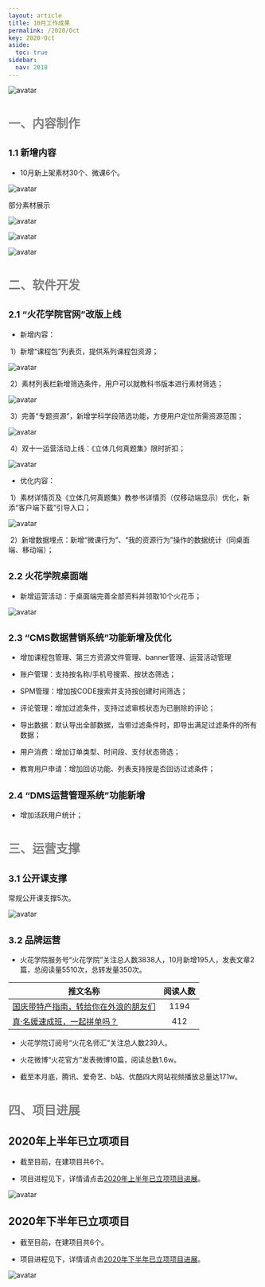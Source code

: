 ```yaml
---
layout: article
title: 10月工作成果
permalink: /2020/Oct
key: 2020-Oct
aside:
  toc: true
sidebar:
  nav: 2018
---
```



<bro/><bro/>

![avatar](images/20201001.png)

# <font size="5" color="gray">一、内容制作</font>

## <font size="4" >1.1 新增内容</font>

- 10月新上架素材30个、微课6个。

![avatar](images/20201002.png)

部分素材展示

![avatar](images/20201003.png)

![avatar](images/20201004.png)

![avatar](images/20201005.png)

# <font size="5" color="gray">二、软件开发</font>

## <font size="4" >2.1 “火花学院官网”改版上线</font>

- 新增内容：

&nbsp;1）新增“课程包”列表页，提供系列课程包资源；

![avatar](images/20201006.png)

&nbsp;2）素材列表栏新增筛选条件，用户可以就教科书版本进行素材筛选；

![avatar](images/20201007.png)

&nbsp;3）完善“专题资源”，新增学科学段筛选功能，方便用户定位所需资源范围；

![avatar](images/20201009.png)

&nbsp;4）双十一运营活动上线：《立体几何真题集》限时折扣；

![avatar](images/202010010.png)

- 优化内容：

&nbsp;1）素材详情页及《立体几何真题集》教参书详情页（仅移动端显示）优化，新添“客户端下载”引导入口；

![avatar](images/202010008.png)

&nbsp;2）新增数据埋点：新增“微课行为”、“我的资源行为”操作的数据统计（同桌面端、移动端）；

## <font size="4" >2.2 火花学院桌面端</font>

- 新增运营活动：于桌面端完善全部资料并领取10个火花币；

![avatar](images/20201012.png)

## <font size="4" >2.3 “CMS数据营销系统”功能新增及优化</font>

- 增加课程包管理、第三方资源文件管理、banner管理、运营活动管理

- 账户管理：支持按名称/手机号搜索、按状态筛选；

- SPM管理：增加按CODE搜索并支持按创建时间筛选；

- 评论管理：增加过滤条件，支持过滤审核状态为已删除的评论；

- 导出数据：默认导出全部数据，当带过滤条件时，即导出满足过滤条件的所有数据；

- 用户消费：增加订单类型、时间段、支付状态筛选；

- 教育用户申请：增加回访功能、列表支持按是否回访过滤条件；

## <font size="4" >2.4 “DMS运营管理系统”功能新增</font>

- 增加活跃用户统计；

# <font size="5" color="gray">三、运营支撑</font>

## <font size="4" >3.1 公开课支撑</font>

常规公开课支撑5次。

![avatar](images/20201013.png)

## <font size="4" >3.2 品牌运营</font>

- 火花学院服务号“火花学院”关注总人数3838人，10月新增195人，发表文章2篇，总阅读量5510次，总转发量350次。

| 推文名称 |  阅读人数  | 
|-------------|:------:|
[国庆带特产指南，转给你在外浪的朋友们](https://mp.weixin.qq.com/s/S5OTZ-LLbwq5dMXrENegyA)|	1194|
[真·名媛速成班，一起拼单吗？](https://mp.weixin.qq.com/s/2tglqIWu8t0_k2by8SNIlw)|	412|

- 火花学院订阅号“火花名师汇”关注总人数239人。

- 火花微博“火花官方”发表微博10篇，阅读总数1.6w。

- 截至本月底，腾讯、爱奇艺、b站、优酷四大网站视频播放总量达171w。

# <font size="5" color="gray">四、项目进展</font>

## 2020年上半年已立项项目

- 截至目前，在建项目共6个。

- 项目进程见下，详情请点击[2020年上半年已立项项目进展](https://github.com/Xiyue-team/doc_monthlyreport/blob/master/project/2020/Oct.md)。
 
![avatar](images/20201014.png)

## 2020年下半年已立项项目

- 截至目前，在建项目共6个。

- 项目进程见下，详情请点击[2020年下半年已立项项目进展](https://github.com/Xiyue-team/doc_monthlyreport/blob/master/project/2020/Oct.md)。
 
![avatar](images/20201015.png)


